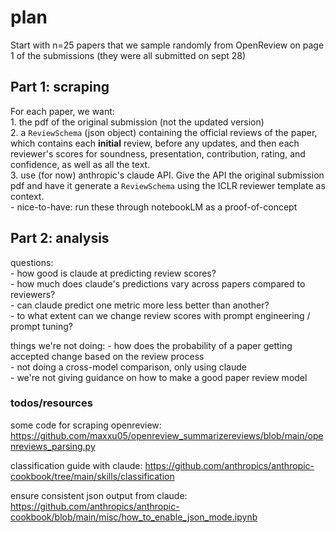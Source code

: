 # plan

Start with n=25 papers that we sample randomly from OpenReview on page 1 of the submissions (they were all submitted on sept 28)


## Part 1: scraping
For each paper, we want:  
    1. the pdf of the original submission (not the updated version)  
    2. a `ReviewSchema` (json object) containing the official reviews of the paper, which contains each **initial** review, before any updates, and then each reviewer's scores for soundness, presentation, contribution, rating, and confidence, as well as all the text.   
    3. use (for now) anthropic's claude API. Give the API the original submission pdf and have it generate a `ReviewSchema` using the ICLR reviewer template as context.  
        - nice-to-have: run these through notebookLM as a proof-of-concept  

## Part 2: analysis

questions:  
    - how good is claude at predicting review scores?  
    - how much does claude's predictions vary across papers compared to reviewers?  
    - can claude predict one metric more less better than another?  
    - to what extent can we change review scores with prompt engineering / prompt tuning?  

things we're not doing:
    - how does the probability of a paper getting accepted change based on the review process  
    - not doing a cross-model comparison, only using claude  
    - we're not giving guidance on how to make a good paper review model  



### todos/resources

some code for scraping openreview: https://github.com/maxxu05/openreview_summarizereviews/blob/main/openreviews_parsing.py

classification guide with claude: https://github.com/anthropics/anthropic-cookbook/tree/main/skills/classification

ensure consistent json output from claude: https://github.com/anthropics/anthropic-cookbook/blob/main/misc/how_to_enable_json_mode.ipynb
